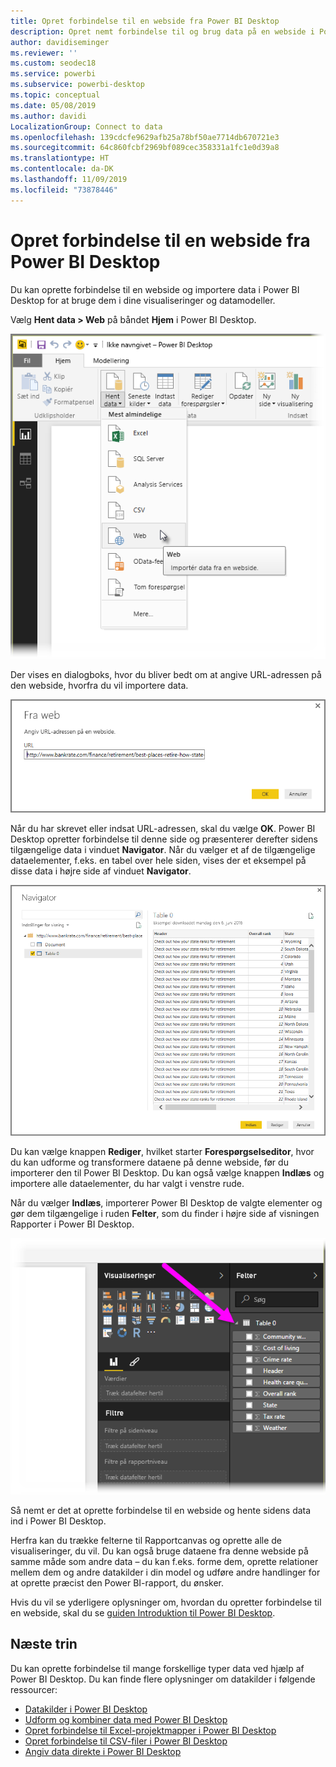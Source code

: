 ```yaml
---
title: Opret forbindelse til en webside fra Power BI Desktop
description: Opret nemt forbindelse til og brug data på en webside i Power BI Desktop
author: davidiseminger
ms.reviewer: ''
ms.custom: seodec18
ms.service: powerbi
ms.subservice: powerbi-desktop
ms.topic: conceptual
ms.date: 05/08/2019
ms.author: davidi
LocalizationGroup: Connect to data
ms.openlocfilehash: 139cdcfe9629afb25a78bf50ae7714db670721e3
ms.sourcegitcommit: 64c860fcbf2969bf089cec358331a1fc1e0d39a8
ms.translationtype: HT
ms.contentlocale: da-DK
ms.lasthandoff: 11/09/2019
ms.locfileid: "73878446"
---
```

# <a name="connect-to-a-web-page-from-power-bi-desktop"></a>Opret forbindelse til en webside fra Power BI Desktop
Du kan oprette forbindelse til en webside og importere data i Power BI Desktop for at bruge dem i dine visualiseringer og datamodeller.

Vælg **Hent data > Web** på båndet **Hjem** i Power BI Desktop.

![](media/desktop-connect-to-web/connect-to-web_1.png)

Der vises en dialogboks, hvor du bliver bedt om at angive URL-adressen på den webside, hvorfra du vil importere data.

![](media/desktop-connect-to-web/connect-to-web_2.png)

Når du har skrevet eller indsat URL-adressen, skal du vælge **OK**. Power BI Desktop opretter forbindelse til denne side og præsenterer derefter sidens tilgængelige data i vinduet **Navigator**. Når du vælger et af de tilgængelige dataelementer, f.eks. en tabel over hele siden, vises der et eksempel på disse data i højre side af vinduet **Navigator**.

![](media/desktop-connect-to-web/connect-to-web_3.png)

Du kan vælge knappen **Rediger**, hvilket starter **Forespørgselseditor**, hvor du kan udforme og transformere dataene på denne webside, før du importerer den til Power BI Desktop. Du kan også vælge knappen **Indlæs** og importere alle dataelementer, du har valgt i venstre rude.

Når du vælger **Indlæs**, importerer Power BI Desktop de valgte elementer og gør dem tilgængelige i ruden **Felter**, som du finder i højre side af visningen Rapporter i Power BI Desktop.

![](media/desktop-connect-to-web/connect-to-web_4.png)

Så nemt er det at oprette forbindelse til en webside og hente sidens data ind i Power BI Desktop.

Herfra kan du trække felterne til Rapportcanvas og oprette alle de visualiseringer, du vil. Du kan også bruge dataene fra denne webside på samme måde som andre data – du kan f.eks. forme dem, oprette relationer mellem dem og andre datakilder i din model og udføre andre handlinger for at oprette præcist den Power BI-rapport, du ønsker.

Hvis du vil se yderligere oplysninger om, hvordan du opretter forbindelse til en webside, skal du se [guiden Introduktion til Power BI Desktop](desktop-getting-started.md).

## <a name="next-steps"></a>Næste trin
Du kan oprette forbindelse til mange forskellige typer data ved hjælp af Power BI Desktop. Du kan finde flere oplysninger om datakilder i følgende ressourcer:

* [Datakilder i Power BI Desktop](desktop-data-sources.md)
* [Udform og kombiner data med Power BI Desktop](desktop-shape-and-combine-data.md)
* [Opret forbindelse til Excel-projektmapper i Power BI Desktop](desktop-connect-excel.md)   
* [Opret forbindelse til CSV-filer i Power BI Desktop](desktop-connect-csv.md)   
* [Angiv data direkte i Power BI Desktop](desktop-enter-data-directly-into-desktop.md)   

